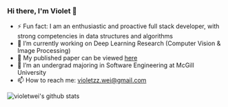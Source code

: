 ### Hi there, I'm Violet 👋

- ⚡ Fun fact: I am an enthusiastic and proactive full stack developer, with strong competencies in data structures and algorithms  
- 🔭 I’m currently working on Deep Learning Research (Computer Vision & Image Processing)
- 📖 My published paper can be viewed [here](https://ieeexplore.ieee.org/document/9306822)
- 🌱 I’m an undergrad majoring in Software Engineering at McGill University
- 📫 How to reach me: violetzz.wei@gmail.com

![violetwei's github stats](https://github-readme-stats.vercel.app/api?username=violetwei&count_private=true&show_icons=true&theme=radical&hide=contribs)

<!--[![Top Languages](https://github-readme-stats.vercel.app/api/top-langs/?username=violetwei&layout=compact)](https://github.com/anuraghazra/github-readme-stats)-->

<!--
**violetwei/violetwei** is a ✨ _special_ ✨ repository because its `README.md` (this file) appears on your GitHub profile.

Here are some ideas to get you started:

- 👯 I’m looking to collaborate on ...
- 🤔 I’m looking for help with ...
- 💬 Ask me about ...
- 😄 Pronouns: ...
-->
